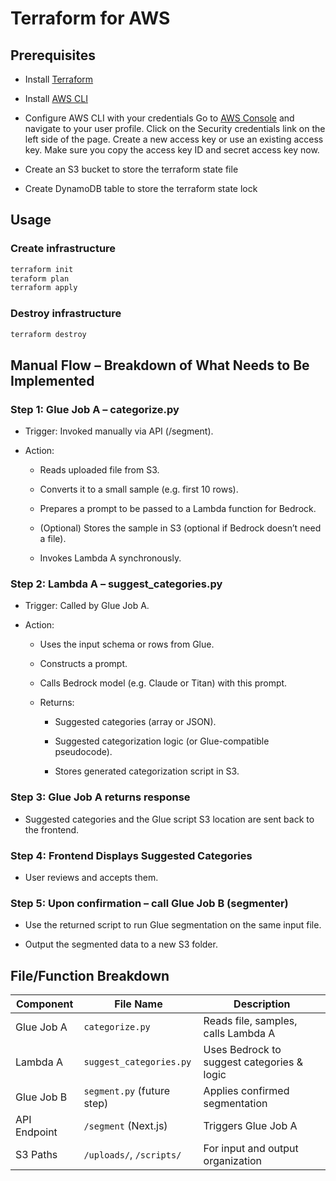 # Terraform for AWS

## Prerequisites

- Install [Terraform](https://www.terraform.io/downloads.html)
- Install [AWS CLI](https://docs.aws.amazon.com/cli/latest/userguide/getting-started-install.html)
- Configure AWS CLI with your credentials
Go to [AWS Console](https://console.aws.amazon.com/) and navigate to your user profile. Click on the Security credentials link on the left side of the page. Create a new access key or use an existing access key. Make sure you copy the access key ID and secret access key now.

- Create an S3 bucket to store the terraform state file
- Create DynamoDB table to store the terraform state lock

## Usage

### Create infrastructure

```bash
terraform init
teraform plan
terraform apply
```

### Destroy infrastructure

```bash
terraform destroy
```


## Manual Flow – Breakdown of What Needs to Be Implemented
### Step 1: Glue Job A – categorize.py
- Trigger: Invoked manually via API (/segment).

- Action:

    - Reads uploaded file from S3.

    - Converts it to a small sample (e.g. first 10 rows).

    - Prepares a prompt to be passed to a Lambda function for Bedrock.

    - (Optional) Stores the sample in S3 (optional if Bedrock doesn’t need a file).

    - Invokes Lambda A synchronously.

### Step 2: Lambda A – suggest_categories.py
- Trigger: Called by Glue Job A.

- Action:

    - Uses the input schema or rows from Glue.

    - Constructs a prompt.

    - Calls Bedrock model (e.g. Claude or Titan) with this prompt.

    - Returns:

        - Suggested categories (array or JSON).

        - Suggested categorization logic (or Glue-compatible pseudocode).

        - Stores generated categorization script in S3.


### Step 3: Glue Job A returns response
- Suggested categories and the Glue script S3 location are sent back to the frontend.

### Step 4: Frontend Displays Suggested Categories
- User reviews and accepts them.

### Step 5: Upon confirmation – call Glue Job B (segmenter)
- Use the returned script to run Glue segmentation on the same input file.

- Output the segmented data to a new S3 folder.


## File/Function Breakdown
| Component    | File Name                  | Description                                |
| ------------ | -------------------------- | ------------------------------------------ |
| Glue Job A   | `categorize.py`            | Reads file, samples, calls Lambda A        |
| Lambda A     | `suggest_categories.py`    | Uses Bedrock to suggest categories & logic |
| Glue Job B   | `segment.py` (future step) | Applies confirmed segmentation             |
| API Endpoint | `/segment` (Next.js)       | Triggers Glue Job A                        |
| S3 Paths     | `/uploads/`, `/scripts/`   | For input and output organization          |
